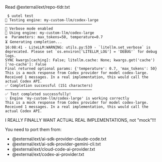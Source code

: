 Read @external/ext/repo-tldr.txt

```
 $ uutel test
🧪 Testing engine: my-custom-llm/codex-large
────────────────────────────────────────
🔧 Verbose mode enabled
🎯 Using engine: my-custom-llm/codex-large
⚙️  Parameters: max_tokens=50, temperature=0.7
⏳ Generating completion...
16:08:41 - LiteLLM:WARNING: utils.py:539 - `litellm.set_verbose` is deprecated. Please set `os.environ['LITELLM_LOG'] = 'DEBUG'` for debug logs.
SYNC kwargs[caching]: False; litellm.cache: None; kwargs.get('cache')['no-cache']: False
Final returned optional params: {'temperature': 0.7, 'max_tokens': 50}
This is a mock response from Codex provider for model codex-large. Received 1 messages. In a real implementation, this would call the actual Codex API.
✅ Completion successful (151 characters)
────────────────────────────────────────
✅ Test completed successfully!
💡 Engine 'my-custom-llm/codex-large' is working correctly
This is a mock response from Codex provider for model codex-large. Received 1 messages. In a real implementation, this would call the actual Codex API.
```

I REALLY FINALLY WANT ACTUAL REAL IMPLEMENTATIONS, not "mock"!!! 

You need to port them from:

- @external/ext/ai-sdk-provider-claude-code.txt
- @external/ext/ai-sdk-provider-gemini-cli.txt
- @external/ext/cloud-code-ai-provider.txt
- @external/ext/codex-ai-provider.txt
